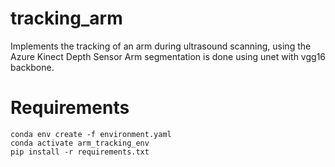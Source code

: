 # tracking_arm
Implements the tracking of an arm during ultrasound scanning, using the Azure Kinect Depth Sensor
Arm segmentation is done using unet with vgg16 backbone.

# Requirements 
```
conda env create -f environment.yaml
conda activate arm_tracking_env
pip install -r requirements.txt
```

